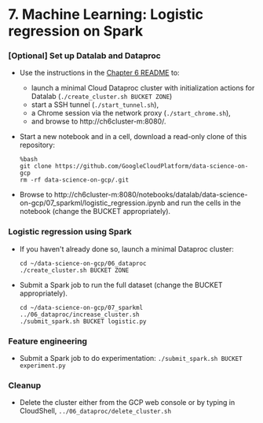 # 7. Machine Learning: Logistic regression on Spark

### [Optional] Set up Datalab and Dataproc
* Use the instructions in the <a href="../06_dataproc/README.md">Chapter 6 README</a> to:
  * launch a minimal Cloud Dataproc cluster with initialization actions for Datalab (`./create_cluster.sh BUCKET ZONE`)
  * start a SSH tunnel (`./start_tunnel.sh`),
  * a Chrome session via the network proxy (`./start_chrome.sh`),
  * and browse to http://ch6cluster-m:8080/.

* Start a new notebook and in a cell, download a read-only clone of this repository:
    ```
    %bash
    git clone https://github.com/GoogleCloudPlatform/data-science-on-gcp
    rm -rf data-science-on-gcp/.git
    ```
* Browse to http://ch6cluster-m:8080/notebooks/datalab/data-science-on-gcp/07_sparkml/logistic_regression.ipynb
  and run the cells in the notebook (change the BUCKET appropriately).

### Logistic regression using Spark
* If you haven't already done so, launch a minimal Dataproc cluster:
    ```
    cd ~/data-science-on-gcp/06_dataproc
    ./create_cluster.sh BUCKET ZONE
    ```
* Submit a Spark job to run the full dataset (change the BUCKET appropriately).
    ```
    cd ~/data-science-on-gcp/07_sparkml
    ../06_dataproc/increase_cluster.sh
    ./submit_spark.sh BUCKET logistic.py
    ```

### Feature engineering
* Submit a Spark job to do experimentation: `./submit_spark.sh BUCKET experiment.py`

### Cleanup
* Delete the cluster either from the GCP web console or by typing in CloudShell, `../06_dataproc/delete_cluster.sh`
